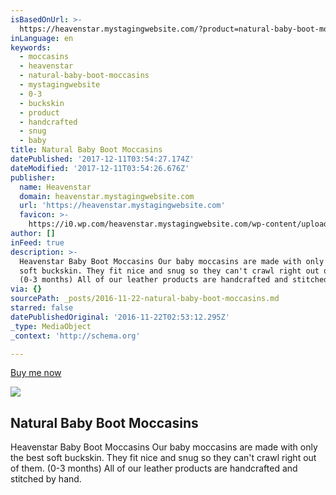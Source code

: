 ```yaml
---
isBasedOnUrl: >-
  https://heavenstar.mystagingwebsite.com/?product=natural-baby-boot-moccasins&v=7516fd43adaa
inLanguage: en
keywords:
  - moccasins
  - heavenstar
  - natural-baby-boot-moccasins
  - mystagingwebsite
  - 0-3
  - buckskin
  - product
  - handcrafted
  - snug
  - baby
title: Natural Baby Boot Moccasins
datePublished: '2017-12-11T03:54:27.174Z'
dateModified: '2017-12-11T03:54:26.676Z'
publisher:
  name: Heavenstar
  domain: heavenstar.mystagingwebsite.com
  url: 'https://heavenstar.mystagingwebsite.com'
  favicon: >-
    https://i0.wp.com/heavenstar.mystagingwebsite.com/wp-content/uploads/2016/08/cropped-icon.jpg?fit=192%2C192&ssl=1
author: []
inFeed: true
description: >-
  Heavenstar Baby Boot Moccasins Our baby moccasins are made with only the best
  soft buckskin. They fit nice and snug so they can't crawl right out of them.
  (0-3 months) All of our leather products are handcrafted and stitched by hand.
via: {}
sourcePath: _posts/2016-11-22-natural-baby-boot-moccasins.md
starred: false
datePublishedOriginal: '2016-11-22T02:53:12.295Z'
_type: MediaObject
_context: 'http://schema.org'

---
```

[Buy me now][0]

<article style=""><img src="https://s3-us-west-2.amazonaws.com/the-grid-img/p/50292558b1c3d332a0a2a478bf4e593284425249.jpg" /><h1>Natural Baby Boot Moccasins</h1><p>Heavenstar Baby Boot Moccasins Our baby moccasins are made with only the best soft buckskin. They fit nice and snug so they can't crawl right out of them. (0-3 months) All of our leather products are handcrafted and stitched by hand.</p></article>



[0]: https://www.bonanza.com/listings/Fringe-Boots-0-3-months-Tan/388395363
